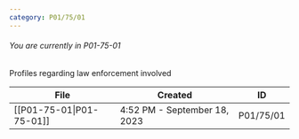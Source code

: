 ```yaml
---
category: P01/75/01
---
```

###### You are currently in P01-75-01

Profiles regarding law enforcement involved

| File                                                                                                        | Created                      | ID        |
| ----------------------------------------------------------------------------------------------------------- | ---------------------------- | --------- |
| [[P01-75-01\|P01-75-01]] | 4:52 PM - September 18, 2023 | P01/75/01 |

